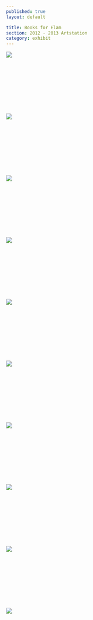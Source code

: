 ```yaml
---
published: true
layout: default

title: Books for Elam
section: 2012 - 2013 Artstation
category: exhibit
---
```


<img src="https://41.media.tumblr.com/d29b2d2bc37ec5bf9ba4a098400218a9/tumblr_n5yvtdWf8P1swhseoo1_500.jpg">
<br><br>
<br><br>
<br><br>
<br><br>
<br><br>
<img src="https://i.imgur.com/0Yzj5Nwl.jpg">
<br><br>
<br><br>
<br><br>
<br><br>
<br><br>
<img src="https://36.media.tumblr.com/eb74a772c6fecdfed9b080edc046ebbe/tumblr_n5ytffjxD71swhseoo2_500.jpg">
<br><br>
<br><br>
<br><br>
<br><br>
<br><br>
<img src="https://i.imgur.com/R7tqNGFl.jpg">
<br><br>
<br><br>
<br><br>
<br><br>
<br><br>
<img src="https://i.imgur.com/3zTFTbZl.jpg">
<br><br>
<br><br>
<br><br>
<br><br>
<br><br>
<img src="https://i.imgur.com/nanUP11l.jpg">
<br><br>
<br><br>
<br><br>
<br><br>
<br><br>
<img src="https://i.imgur.com/If4DspYl.jpg">
<br><br>
<br><br>
<br><br>
<br><br>
<br><br>
<img src="https://i.imgur.com/RlvCSQJl.jpg">
<br><br>
<br><br>
<br><br>
<br><br>
<br><br>
<img src="https://i.imgur.com/BFmXTX8l.jpg">
<br><br>
<br><br>
<br><br>
<br><br>
<br><br>
<img src="https://i.imgur.com/IURVJ7ml.jpg">
